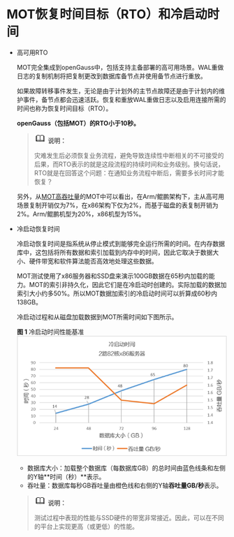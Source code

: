 # MOT恢复时间目标（RTO）和冷启动时间<a name="ZH-CN_TOPIC_0289900802"></a>

-   高可用RTO

    MOT完全集成到openGauss中，包括支持主备部署的高可用场景。WAL重做日志的复制机制将把复制更改到数据库备节点并使用备节点进行重放。

    如果故障转移事件发生，无论是由于计划外的主节点故障还是由于计划内的维护事件，备节点都会迅速活跃。恢复和重放WAL重做日志以及启用连接所需的时间也称为恢复时间目标（RTO）。

    **openGauss（包括MOT）的RTO小于10秒。**

    >![](public_sys-resources/icon-note.gif) **说明：** 
    >
    >灾难发生后必须恢复业务流程，避免导致连续性中断相关的不可接受的后果，而RTO表示的就是这段流程的持续时间和业务级别。换句话说，RTO就是在回答这个问题：在通知业务流程中断后，需要多长时间才能恢复？

    另外，从[MOT高吞吐量](MOT高吞吐量.md)的MOT中可以看出，在Arm/鲲鹏架构下，主从高可用场景复制开销仅为7%，在x86架构下仅为2%，而基于磁盘的表复制开销为2%。Arm/鲲鹏机型为20%，x86机型为15%。


-   冷启动恢复时间

    冷启动恢复时间是指系统从停止模式到能够完全运行所需的时间。在内存数据库中，这包括将所有数据和索引加载到内存中的时间，因此它取决于数据大小、硬件带宽和软件算法能否高效地处理这些数据。

    MOT测试使用了x86服务器和SSD盘来演示100GB数据在65秒内加载的能力。MOT的索引非持久化，因此它们是在冷启动时创建的。实际加载的数据加索引大小约多50%。所以MOT数据加索引的冷启动时间可以折算成60秒内138GB。

    冷启动过程和从磁盘加载数据到MOT所需时间如下图所示。

    **图 1**  冷启动时间性能基准<a name="zh-cn_topic_0283136642_zh-cn_topic_0280525098_fig46666290"></a>  
    ![](figures/冷启动时间性能基准.png "冷启动时间性能基准")

    -   数据库大小：加载整个数据库（每数据库GB）的总时间由蓝色线条和左侧的Y轴**时间（秒）**表示。
    -   吞吐量：数据库每秒GB吞吐量由橙色线和右侧的Y轴**吞吐量GB/秒**表示。

    >![](public_sys-resources/icon-note.gif) **说明：** 
    >
    >测试过程中表现的性能与SSD硬件的带宽非常接近。因此，可以在不同的平台上实现更高（或更低）的性能。


